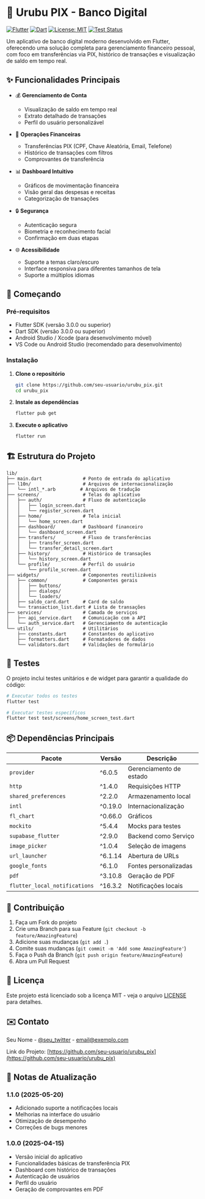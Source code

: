 # 🏦 Urubu PIX - Banco Digital

[![Flutter](https://img.shields.io/badge/Flutter-02569B?style=for-the-badge&logo=flutter&logoColor=white)](https://flutter.dev/)
[![Dart](https://img.shields.io/badge/Dart-0175C2?style=for-the-badge&logo=dart&logoColor=white)](https://dart.dev/)
[![License: MIT](https://img.shields.io/badge/License-MIT-yellow.svg?style=for-the-badge)](https://opensource.org/licenses/MIT)
[![Test Status](https://img.shields.io/badge/tests-passing-brightgreen?style=for-the-badge)](https://github.com/seu-usuario/urubu_pix/actions)

Um aplicativo de banco digital moderno desenvolvido em Flutter, oferecendo uma solução completa para gerenciamento financeiro pessoal, com foco em transferências via PIX, histórico de transações e visualização de saldo em tempo real.

## ✨ Funcionalidades Principais

- 💰 **Gerenciamento de Conta**
  - Visualização de saldo em tempo real
  - Extrato detalhado de transações
  - Perfil do usuário personalizável

- 🔄 **Operações Financeiras**
  - Transferências PIX (CPF, Chave Aleatória, Email, Telefone)
  - Histórico de transações com filtros
  - Comprovantes de transferência

- 📊 **Dashboard Intuitivo**
  - Gráficos de movimentação financeira
  - Visão geral das despesas e receitas
  - Categorização de transações

- 🔒 **Segurança**
  - Autenticação segura
  - Biometria e reconhecimento facial
  - Confirmação em duas etapas

- 🌐 **Acessibilidade**
  - Suporte a temas claro/escuro
  - Interface responsiva para diferentes tamanhos de tela
  - Suporte a múltiplos idiomas

## 🚀 Começando

### Pré-requisitos

- Flutter SDK (versão 3.0.0 ou superior)
- Dart SDK (versão 3.0.0 ou superior)
- Android Studio / Xcode (para desenvolvimento móvel)
- VS Code ou Android Studio (recomendado para desenvolvimento)

### Instalação

1. **Clone o repositório**
   ```bash
   git clone https://github.com/seu-usuario/urubu_pix.git
   cd urubu_pix
   ```

2. **Instale as dependências**
   ```bash
   flutter pub get
   ```

3. **Execute o aplicativo**
   ```bash
   flutter run
   ```

## 🏗️ Estrutura do Projeto

```
lib/
├── main.dart               # Ponto de entrada do aplicativo
├── l10n/                   # Arquivos de internacionalização
│   └── intl_*.arb         # Arquivos de tradução
├── screens/                # Telas do aplicativo
│   ├── auth/               # Fluxo de autenticação
│   │   ├── login_screen.dart
│   │   └── register_screen.dart
│   ├── home/               # Tela inicial
│   │   └── home_screen.dart
│   ├── dashboard/          # Dashboard financeiro
│   │   └── dashboard_screen.dart
│   ├── transfers/          # Fluxo de transferências
│   │   ├── transfer_screen.dart
│   │   └── transfer_detail_screen.dart
│   ├── history/            # Histórico de transações
│   │   └── history_screen.dart
│   └── profile/            # Perfil do usuário
│       └── profile_screen.dart
├── widgets/                # Componentes reutilizáveis
│   ├── common/             # Componentes gerais
│   │   ├── buttons/
│   │   ├── dialogs/
│   │   └── loaders/
│   ├── saldo_card.dart     # Card de saldo
│   └── transaction_list.dart # Lista de transações
├── services/               # Camada de serviços
│   ├── api_service.dart    # Comunicação com a API
│   └── auth_service.dart   # Gerenciamento de autenticação
└── utils/                  # Utilitários
    ├── constants.dart      # Constantes do aplicativo
    ├── formatters.dart     # Formatadores de dados
    └── validators.dart     # Validações de formulário
```

## 🧪 Testes

O projeto inclui testes unitários e de widget para garantir a qualidade do código:

```bash
# Executar todos os testes
flutter test

# Executar testes específicos
flutter test test/screens/home_screen_test.dart
```

## 📦 Dependências Principais

| Pacote | Versão | Descrição |
|--------|--------|------------|
| `provider` | ^6.0.5 | Gerenciamento de estado |
| `http` | ^1.4.0 | Requisições HTTP |
| `shared_preferences` | ^2.2.0 | Armazenamento local |
| `intl` | ^0.19.0 | Internacionalização |
| `fl_chart` | ^0.66.0 | Gráficos |
| `mockito` | ^5.4.4 | Mocks para testes |
| `supabase_flutter` | ^2.9.0 | Backend como Serviço |
| `image_picker` | ^1.0.4 | Seleção de imagens |
| `url_launcher` | ^6.1.14 | Abertura de URLs |
| `google_fonts` | ^6.1.0 | Fontes personalizadas |
| `pdf` | ^3.10.8 | Geração de PDF |
| `flutter_local_notifications` | ^16.3.2 | Notificações locais |

## 🤝 Contribuição

1. Faça um Fork do projeto
2. Crie uma Branch para sua Feature (`git checkout -b feature/AmazingFeature`)
3. Adicione suas mudanças (`git add .`)
4. Comite suas mudanças (`git commit -m 'Add some AmazingFeature'`)
5. Faça o Push da Branch (`git push origin feature/AmazingFeature`)
6. Abra um Pull Request

## 📄 Licença

Este projeto está licenciado sob a licença MIT - veja o arquivo [LICENSE](LICENSE) para detalhes.

## ✉️ Contato

Seu Nome - [@seu_twitter](https://twitter.com/seu_twitter) - email@exemplo.com

Link do Projeto: [https://github.com/seu-usuario/urubu_pix](https://github.com/seu-usuario/urubu_pix)

## 📝 Notas de Atualização

### 1.1.0 (2025-05-20)
- Adicionado suporte a notificações locais
- Melhorias na interface do usuário
- Otimização de desempenho
- Correções de bugs menores

### 1.0.0 (2025-04-15)
- Versão inicial do aplicativo
- Funcionalidades básicas de transferência PIX
- Dashboard com histórico de transações
- Autenticação de usuários
- Perfil do usuário
- Geração de comprovantes em PDF
